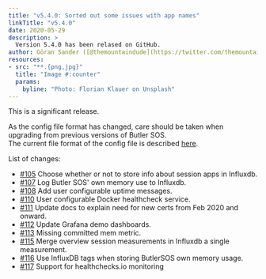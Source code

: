 ```yaml
---
title: "v5.4.0: Sorted out some issues with app names"
linkTitle: "v5.4.0"
date: 2020-05-29
description: >
  Version 5.4.0 has been relased on GitHub.
author: Göran Sander ([@themountaindude](https://twitter.com/themountaindude))
resources:
- src: "**.{png,jpg}"
  title: "Image #:counter"
  params:
    byline: "Photo: Florian Klauer on Unsplash"
---
```


This is a significant release.  

As the config file format has changed, care should be taken when upgrading from previous versions of Butler SOS.  
The current file format of the config file is described [here](/docs/reference/config_file_format/).

List of changes:

- [#105](https://github.com/ptarmiganlabs/butler-sos/issues/105) Choose whether or not to store info about session apps in Influxdb.
- [#107](https://github.com/ptarmiganlabs/butler-sos/issues/107) Log Butler SOS' own memory use to Influxdb.
- [#108](https://github.com/ptarmiganlabs/butler-sos/issues/108) Add user configurable uptime messages.
- [#110](https://github.com/ptarmiganlabs/butler-sos/issues/110) User configurable Docker healthcheck service.
- [#111](https://github.com/ptarmiganlabs/butler-sos/issues/111) Update docs to explain need for new certs from Feb 2020 and onward.
- [#112](https://github.com/ptarmiganlabs/butler-sos/issues/112) Update Grafana demo dashboards.
- [#113](https://github.com/ptarmiganlabs/butler-sos/issues/113) Missing committed mem metric.
- [#115](https://github.com/ptarmiganlabs/butler-sos/issues/115) Merge overview session measurements in Influxdb a single measurement.
- [#116](https://github.com/ptarmiganlabs/butler-sos/issues/116) Use InfluxDB tags when storing ButlerSOS own memory usage.
- [#117](https://github.com/ptarmiganlabs/butler-sos/issues/117) Support for healthchecks.io monitoring

